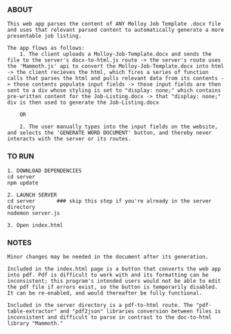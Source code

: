 ### ABOUT
	This web app parses the content of ANY Molloy Job Template .docx file and uses that relevant parsed content to automatically generate a more presentable job listing. 

	The app flows as follows:
		1. The client uploads a Molloy-Job-Template.docx and sends the file to the server's docx-to-html.js route -> the server's route uses the 'Mammoth.js' api to convert the Molloy-Job-Template.docx into html -> the client recieves the html, which fires a series of function calls that parses the html and pulls relevant data from its contents -> those contents populate input fields -> those input fields are then sent to a div whose styling is set to "display: none;" which contains pre-written content for the Job-Listing.docx -> that "display: none;" div is then used to generate the Job-Listing.docx 

		OR

		2. The user manually types into the input fields on the website, and selects the 'GENERATE WORD DOCUMENT' button, and thereby never interacts with the server or its routes.

### TO RUN
	1. DOWNLOAD DEPENDENCIES
	cd server
	npm update

	2. LAUNCH SERVER
	cd server 		### skip this step if you're already in the server directory
	nodemon server.js

	3. Open index.html

### NOTES
	Minor changes may be needed in the document after its generation.

	Included in the index.html page is a button that converts the web app into pdf. Pdf is difficult to work with and its formatting can be inconsistent; this program's intended users would not be able to edit the pdf file if errors exist, so the button is temporarily disabled. It can be re-enabled, and would thereafter be fully functional. 

	Included in the server directory is a pdf-to-html route. The "pdf-table-extractor" and "pdf2json" libraries conversion between files is inconsistent and difficult to parse in contrast to the doc-to-html library "Mammoth."